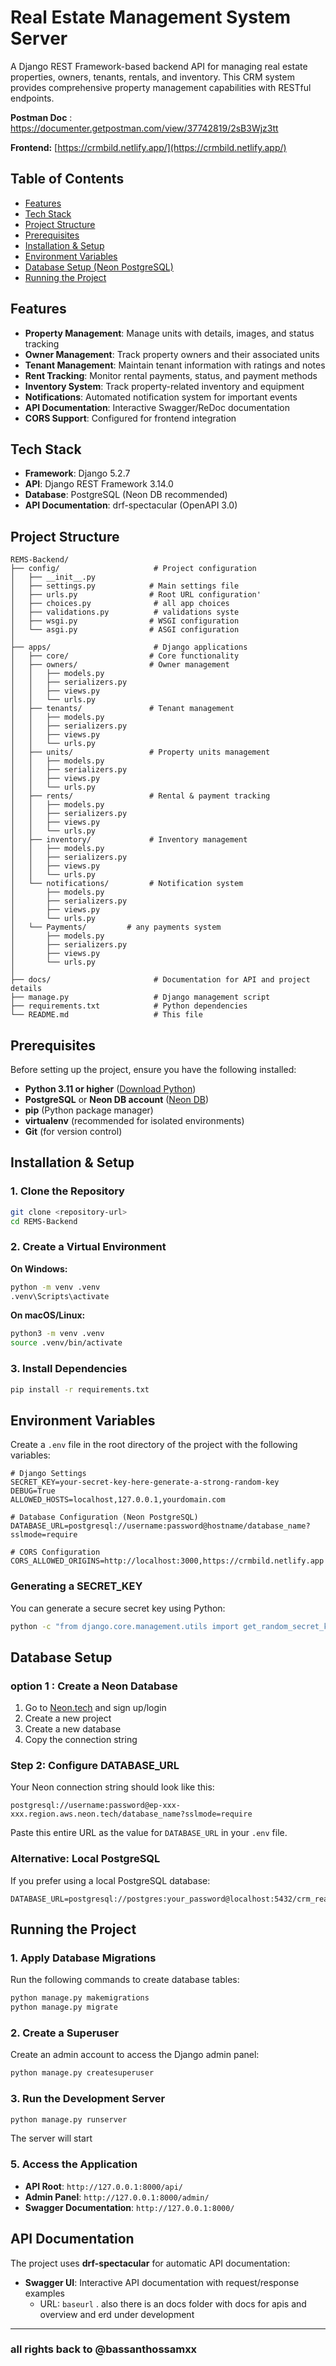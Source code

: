 # Real Estate Management System Server

A Django REST Framework-based backend API for managing real estate properties, owners, tenants, rentals, and inventory. This CRM system provides comprehensive property management capabilities with RESTful endpoints.

**Postman Doc** : https://documenter.getpostman.com/view/37742819/2sB3Wjz3tt

**Frontend:** [https://crmbild.netlify.app/](https://crmbild.netlify.app/)

## Table of Contents

- [Features](#features)
- [Tech Stack](#tech-stack)
- [Project Structure](#project-structure)
- [Prerequisites](#prerequisites)
- [Installation & Setup](#installation--setup)
- [Environment Variables](#environment-variables)
- [Database Setup (Neon PostgreSQL)](#database-setup-neon-postgresql)
- [Running the Project](#running-the-project)
## Features

- **Property Management**: Manage units with details, images, and status tracking
- **Owner Management**: Track property owners and their associated units
- **Tenant Management**: Maintain tenant information with ratings and notes
- **Rent Tracking**: Monitor rental payments, status, and payment methods
- **Inventory System**: Track property-related inventory and equipment
- **Notifications**: Automated notification system for important events
- **API Documentation**: Interactive Swagger/ReDoc documentation
- **CORS Support**: Configured for frontend integration

##  Tech Stack

- **Framework**: Django 5.2.7
- **API**: Django REST Framework 3.14.0
- **Database**: PostgreSQL (Neon DB recommended)
- **API Documentation**: drf-spectacular (OpenAPI 3.0)

## Project Structure

```
REMS-Backend/
├── config/                     # Project configuration
│   ├── __init__.py
│   ├── settings.py            # Main settings file
│   ├── urls.py                # Root URL configuration'
│   ├── choices.py              # all app choices
│   ├── validations.py          # validations syste
│   ├── wsgi.py                # WSGI configuration
│   └── asgi.py                # ASGI configuration
│
├── apps/                       # Django applications
│   ├── core/                  # Core functionality
│   ├── owners/                # Owner management
│   │   ├── models.py
│   │   ├── serializers.py
│   │   ├── views.py
│   │   └── urls.py
│   ├── tenants/               # Tenant management
│   │   ├── models.py
│   │   ├── serializers.py
│   │   ├── views.py
│   │   └── urls.py
│   ├── units/                 # Property units management
│   │   ├── models.py
│   │   ├── serializers.py
│   │   ├── views.py
│   │   └── urls.py
│   ├── rents/                 # Rental & payment tracking
│   │   ├── models.py
│   │   ├── serializers.py
│   │   ├── views.py
│   │   └── urls.py
│   ├── inventory/             # Inventory management
│   │   ├── models.py
│   │   ├── serializers.py
│   │   ├── views.py
│   │   └── urls.py
│   └── notifications/         # Notification system
│       ├── models.py
│       ├── serializers.py
│       ├── views.py
│       └── urls.py
│   └── Payments/         # any payments system
│       ├── models.py
│       ├── serializers.py
│       ├── views.py
│       └── urls.py
│
├── docs/                       # Documentation for API and project details
├── manage.py                   # Django management script
├── requirements.txt            # Python dependencies
└── README.md                   # This file
```

## Prerequisites

Before setting up the project, ensure you have the following installed:

- **Python 3.11 or higher** ([Download Python](https://www.python.org/downloads/))
- **PostgreSQL** or **Neon DB account** ([Neon DB](https://neon.tech/))
- **pip** (Python package manager)
- **virtualenv** (recommended for isolated environments)
- **Git** (for version control)

## Installation & Setup

### 1. Clone the Repository

```bash
git clone <repository-url>
cd REMS-Backend
```

### 2. Create a Virtual Environment

**On Windows:**
```bash
python -m venv .venv
.venv\Scripts\activate
```

**On macOS/Linux:**
```bash
python3 -m venv .venv
source .venv/bin/activate
```

### 3. Install Dependencies

```bash
pip install -r requirements.txt
```

## Environment Variables

Create a `.env` file in the root directory of the project with the following variables:

```env
# Django Settings
SECRET_KEY=your-secret-key-here-generate-a-strong-random-key
DEBUG=True
ALLOWED_HOSTS=localhost,127.0.0.1,yourdomain.com

# Database Configuration (Neon PostgreSQL)
DATABASE_URL=postgresql://username:password@hostname/database_name?sslmode=require

# CORS Configuration
CORS_ALLOWED_ORIGINS=http://localhost:3000,https://crmbild.netlify.app
```

### Generating a SECRET_KEY

You can generate a secure secret key using Python:

```bash
python -c "from django.core.management.utils import get_random_secret_key; print(get_random_secret_key())"
```

##  Database Setup 

### option 1 : Create a Neon Database

1. Go to [Neon.tech](https://neon.tech/) and sign up/login
2. Create a new project
3. Create a new database
4. Copy the connection string

### Step 2: Configure DATABASE_URL

Your Neon connection string should look like this:

```
postgresql://username:password@ep-xxx-xxx.region.aws.neon.tech/database_name?sslmode=require
```

Paste this entire URL as the value for `DATABASE_URL` in your `.env` file.

### Alternative: Local PostgreSQL

If you prefer using a local PostgreSQL database:

```env
DATABASE_URL=postgresql://postgres:your_password@localhost:5432/crm_real_state
```

## Running the Project

### 1. Apply Database Migrations

Run the following commands to create database tables:

```bash
python manage.py makemigrations
python manage.py migrate
```

### 2. Create a Superuser

Create an admin account to access the Django admin panel:

```bash
python manage.py createsuperuser
```

### 3. Run the Development Server

```bash
python manage.py runserver
```

The server will start

### 5. Access the Application

- **API Root**: `http://127.0.0.1:8000/api/`
- **Admin Panel**: `http://127.0.0.1:8000/admin/`
- **Swagger Documentation**: `http://127.0.0.1:8000/`

## API Documentation

The project uses **drf-spectacular** for automatic API documentation:

- **Swagger UI**: Interactive API documentation with request/response examples
  - URL: `baseurl`
. also there is an docs folder with docs for apis and overview and erd under development
---
### all rights back to @bassanthossamxx 

